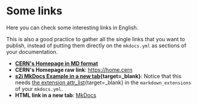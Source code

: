 # Some links

Here you can check some interesting links in English.

This is also a good practice to gather all the single links that you want to publish, instead of putting them directly on the `mkdocs.yml` as sections of your documentation.

- **[CERN's Homepage in MD format](https://home.cern)**
- **CERN's Homepage raw link**: <https://home.cern>
- **[s2i MkDocs Example in a new tab](https://gitlab.cern.ch/authoring/documentation/s2i-mkdocs-example){target=_blank}**: Notice that this needs [the extension attr_list](https://github.com/mkdocs/mkdocs/issues/1958#issuecomment-633846122){target=_blank} in the `markdown_extensions` of your `mkdocs.yml`.
- **HTML link in a new tab**: <a href="https://www.mkdocs.org" target="_blank">MkDocs</a>
